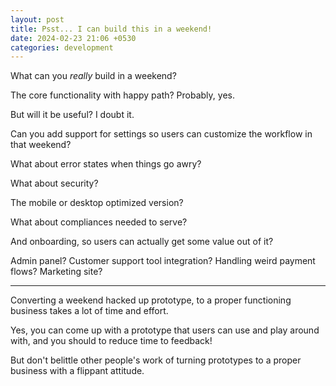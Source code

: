 ```yaml
---
layout: post
title: Psst... I can build this in a weekend!
date: 2024-02-23 21:06 +0530
categories: development
---
```


What can you _really_ build in a weekend?

The core functionality with happy path? Probably, yes.

But will it be useful? I doubt it.

Can you add support for settings so users can customize the workflow in that weekend?

What about error states when things go awry?

What about security?

The mobile or desktop optimized version?

What about compliances needed to serve?

And onboarding, so users can actually get some value out of it?

Admin panel? Customer support tool integration? Handling weird payment flows? Marketing site? 

---

Converting a weekend hacked up prototype, to a proper functioning business takes a lot of time and effort.

Yes, you can come up with a prototype that users can use and play around with, and you should to reduce time to feedback!

But don't belittle other people's work of turning prototypes to a proper business with a flippant attitude.